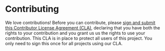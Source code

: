# Contributing

We love contributions! Before you can contribute, please [sign and submit this Contributor License Agreement (CLA)](https://www.deshaw.com/forms/MzYxRTE4MEMtNDQ4OC00RjI0LTg1QTItMzEwODM1RTYzQzVF),
declaring that you have both the rights to your contribution and you grant us us the rights to use your contribution.
This CLA is in place to protect all users of this project. You only need to sign this once for all projects using our CLA.
